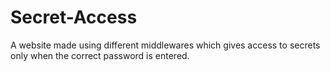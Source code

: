 # Secret-Access
A website made using different middlewares which gives access to secrets only when the correct password is entered.
